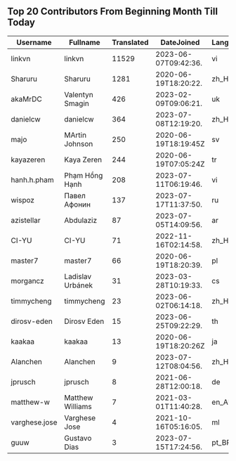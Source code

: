 ## Top 20 Contributors From Beginning Month Till Today ##
|Username|Fullname|Translated|DateJoined|Language|
|--------|--------|----------|----------|-------|
|linkvn|linkvn|11529|2023-06-07T09:42:36.|vi|
|Sharuru|Sharuru|1281|2020-06-19T18:20:22.|zh_Hans|
|akaMrDC|Valentyn Smagin|426|2023-02-09T09:06:21.|uk|
|danielcw|danielcw|364|2023-07-08T12:19:20.|zh_Hant|
|majo|MArtin Johnson|250|2020-06-19T18:19:45Z|sv|
|kayazeren|Kaya Zeren|244|2020-06-19T07:05:24Z|tr|
|hanh.h.pham|Phạm Hồng Hạnh|208|2023-07-11T06:19:46.|vi|
|wispoz|Павел Афонин|137|2023-07-17T11:37:50.|ru|
|azistellar|Abdulaziz|87|2023-07-05T14:09:56.|ar|
|CI-YU|CI-YU|71|2022-11-16T02:14:58.|zh_Hant|
|master7|master7|66|2020-06-19T18:20:39.|pl|
|morgancz|Ladislav Urbánek|31|2023-03-28T10:19:33.|cs|
|timmycheng|timmycheng|23|2023-06-02T06:14:18.|zh_Hans|
|dirosv-eden|Dirosv Eden|15|2023-06-25T09:22:29.|th|
|kaakaa|kaakaa|13|2020-06-19T18:20:26Z|ja|
|Alanchen|Alanchen|9|2023-07-12T08:04:56.|zh_Hans|
|jprusch|jprusch|8|2021-06-28T12:00:18.|de|
|matthew-w|Matthew Williams|7|2021-03-01T11:40:28.|en_AU|
|varghese.jose|Varghese Jose|4|2021-10-16T05:16:05.|ml|
|guuw|Gustavo Dias|3|2023-07-15T17:24:56.|pt_BR|
